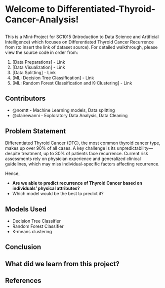 # Welcome to Differentiated-Thyroid-Cancer-Analysis!

##
This is a Mini-Project for SC1015 (Introduction to Data Science and Artificial Intelligence) which focuses on Differentiated Thyroid Cancer Recurrence from (to insert the link of dataset source). For detailed walkthrough, please view the source code in order from:

1. [Data Preparations] - Link
2. [Data Visualization] - Link
3. [Data Splitting] - Link
4. [ML: Decision Tree Classification] - Link
5. [ML: Random Forest Classification and K-Clustering] - Link
  
## Contributors

- @nomtt - Machine Learning models, Data splitting 
- @clairewanni - Exploratory Data Analysis, Data Cleaning

## Problem Statement
Differentiated Thyroid Cancer (DTC), the most common thyroid cancer type, makes up over 90% of all cases. A key challenge is its unpredictability—despite treatment, up to 30% of patients face recurrence. Current risk assessments rely on physician experience and generalized clinical guidelines, which may miss individual-specific factors affecting recurrence.

Hence,
- __Are we able to predict recurrence of Thyroid Cancer based on individuals’ physical attributes?__
- Which model would be the best to predict it?

## Models Used
- Decision Tree Classifier
- Random Forest Classifier
- K-means clustering

## Conclusion

## What did we learn from this project?

## References

